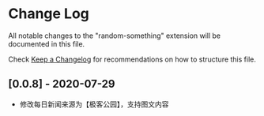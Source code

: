 # Change Log

All notable changes to the "random-something" extension will be documented in this file.

Check [Keep a Changelog](http://keepachangelog.com/) for recommendations on how to structure this file.



## [0.0.8] - 2020-07-29
- 修改每日新闻来源为【极客公园】，支持图文内容